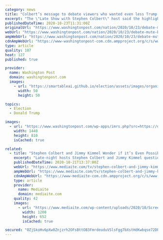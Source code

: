 ```yaml
---
category: news
title: "Colbert’s message to debate viewers who wanted even less Trump: ‘The ultimate mute button is in your hands’"
excerpt: "The \"Late Show with Stephen Colbert\" host said the highlight of the night was that he would “never have to watch Donald Trump debate ever again.”"
publishedDateTime: 2020-10-23T11:31:00Z
originalUrl: "https://www.washingtonpost.com/nation/2020/10/23/debate-mute-button-trump-biden-colbert/"
webUrl: "https://www.washingtonpost.com/nation/2020/10/23/debate-mute-button-trump-biden-colbert/"
ampWebUrl: "https://www.washingtonpost.com/nation/2020/10/23/debate-mute-button-trump-biden-colbert/?outputType=amp"
cdnAmpWebUrl: "https://www-washingtonpost-com.cdn.ampproject.org/c/s/www.washingtonpost.com/nation/2020/10/23/debate-mute-button-trump-biden-colbert/?outputType=amp"
type: article
quality: 107
heat: 127
published: true

provider:
  name: Washington Post
  domain: washingtonpost.com
  images:
    - url: "https://smartableai.github.io/election/assets/images/organizations/washingtonpost.com-50x50.jpg"
      width: 50
      height: 50

topics:
  - Election
  - Donald Trump

images:
  - url: "https://www.washingtonpost.com/wp-apps/imrs.php?src=https://d1i4t8bqe7zgj6.cloudfront.net/10-23-2020/t_4513567856534e928d248f5715c1d6bf_name_thumb.jpg&w=1440"
    width: 1440
    height: 810
    isCached: true

related:
  - title: "Stephen Colbert and Jimmy Kimmel Wonder if it’s Even Possible to Mute ‘POTUS Interruptus’: Trump Will Pull Another Mic ‘Out of His Hair’"
    excerpt: "Late-night hosts Stephen Colbert and Jimmy Kimmel questioned if it is even possible to silence President Donald Trump after the Commission on Presidential Debates announced that they will be taking measures to ensure there are fewer interruptions during the second debate."
    publishedDateTime: 2020-10-21T13:37:00Z
    webUrl: "https://www.mediaite.com/tv/stephen-colbert-and-jimmy-kimmel-wonder-if-its-even-possible-to-mute-potus-interruptus-trump-will-pull-another-mic-out-of-his-hair/"
    ampWebUrl: "https://www.mediaite.com/tv/stephen-colbert-and-jimmy-kimmel-wonder-if-its-even-possible-to-mute-potus-interruptus-trump-will-pull-another-mic-out-of-his-hair/amp/"
    cdnAmpWebUrl: "https://www-mediaite-com.cdn.ampproject.org/c/s/www.mediaite.com/tv/stephen-colbert-and-jimmy-kimmel-wonder-if-its-even-possible-to-mute-potus-interruptus-trump-will-pull-another-mic-out-of-his-hair/amp/"
    type: article
    provider:
      name: Mediaite
      domain: mediaite.com
    quality: 42
    images:
      - url: "https://www.mediaite.com/wp-content/uploads/2020/10/Screen-Shot-2020-10-21-at-9.19.57-AM-1200x652.jpg"
        width: 1200
        height: 652
        isCached: true

secured: "OZjSkoHv6pXw0Znjzrh2OFsBttOB3FmrdeuduVSlsFgg7bXstHdKwbqse72DPUF5k4o3M94SfLvyLxsifPDEtY8nZIaA3eNVflTtU/wEMgRo9nRZVB5045BkX9Cj6beTLGP1NajF8dXuRRCukMSAmblVRU8dtVkt7VkuQ5zlKe6RrhC2FzRQmEXrGa+POJjE3A0fCUTw2TpaFTgvDNgdEZREfbMS9wgcjq2GPR/pov/+uDbbHSxzGrpdy/dl99/hV7zt/lM8BPcy0ZC9TMl1NVuQUHMiBNwiiaJOjNDay6kjSQFDSshir3lfQpx1zI8jnQREmOS+YeFJVCnaE3nrIkRFZChlR+DEDagf9u/uJH8=;CoOwNWBra2qc0vkCGLZDWA=="
---
```


